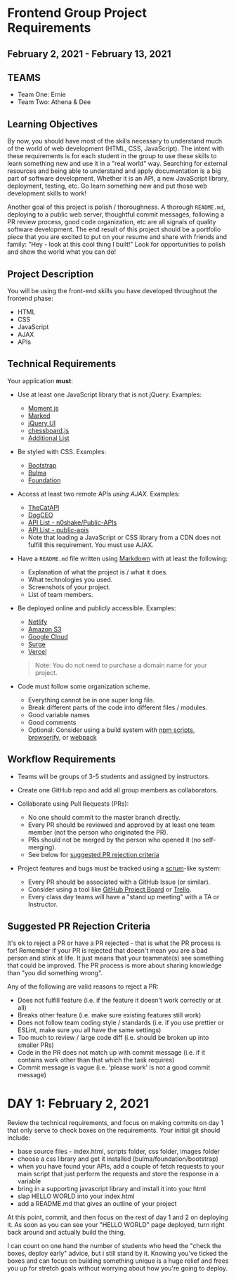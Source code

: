 # Frontend Group Project Requirements
## February 2, 2021 - February 13, 2021

## TEAMS

- Team One: Ernie
- Team Two: Athena & Dee

## Learning Objectives

By now, you should have most of the skills necessary to understand much of the world of web development (HTML, CSS, JavaScript). The intent with these requirements is for each student in the group to use these skills to learn something new and use it in a "real world" way. Searching for external resources and being able to understand and apply documentation is a big part of software development. Whether it is an API, a new JavaScript library, deployment, testing, etc. Go learn something new and put those web development skills to work!

Another goal of this project is polish / thoroughness. A thorough `README.md`, deploying to a public web server, thoughtful commit messages, following a PR review process, good code organization, etc are all signals of quality software development. The end result of this project should be a portfolio piece that you are excited to put on your resume and share with friends and family: "Hey - look at this cool thing I built!" Look for opportunities to polish and show the world what you can do!

## Project Description

You will be using the front-end skills you have developed throughout the frontend phase:
* HTML
* CSS
* JavaScript
* AJAX
* APIs

## Technical Requirements

Your application **must**:

- Use at least one JavaScript library that is not jQuery. Examples:
  - [Moment.js](https://momentjs.com/)
  - [Marked](https://marked.js.org/)
  - [jQuery UI](https://jqueryui.com/)
  - [chessboard.js](http://chessboardjs.com/)
  - [Additional List](./additional-libraries.md)

- Be styled with CSS. Examples:
  - [Bootstrap](http://getbootstrap.com/)
  - [Bulma](https://bulma.io/)
  - [Foundation](https://foundation.zurb.com/)

- Access at least two remote APIs *using AJAX*. Examples:
  - [TheCatAPI](https://thecatapi.com/)
  - [DogCEO](https://dog.ceo/dog-api/)
  - [API List - n0shake/Public-APIs](https://github.com/n0shake/Public-APIs)
  - [API List - public-apis](https://github.com/public-apis/public-apis)
  - Note that loading a JavaScript or CSS library from a CDN does not fulfill this requirement.
    You must use AJAX.

- Have a `README.md` file written using [Markdown] with at least the following:
  - Explanation of what the project is / what it does.
  - What technologies you used.
  - Screenshots of your project.
  - List of team members.

- Be deployed online and publicly accessible. Examples:
  - [Netlify](https://www.netlify.com/)
  - [Amazon S3](https://docs.aws.amazon.com/AmazonS3/latest/dev/WebsiteHosting.html)
  - [Google Cloud](https://cloud.google.com/storage/docs/hosting-static-website)
  - [Surge](https://surge.sh/)
  - [Vercel](https://vercel.com)
  > Note: You do not need to purchase a domain name for your project.

- Code must follow some organization scheme.
  - Everything cannot be in one super long file.
  - Break different parts of the code into different files / modules.
  - Good variable names
  - Good comments
  - Optional: Consider using a build system with [npm scripts], [browserify], or [webpack]

[Markdown]:https://guides.github.com/features/mastering-markdown/
[StandardJS]:https://standardjs.com/
[npm scripts]:https://deliciousbrains.com/npm-build-script/
[browserify]:http://browserify.org/
[webpack]:https://webpack.js.org/

## Workflow Requirements

- Teams will be groups of 3-5 students and assigned by instructors.

- Create one GitHub repo and add all group members as collaborators.

- Collaborate using Pull Requests (PRs):
  - No one should commit to the master branch directly.
  - Every PR should be reviewed and approved by at least one team member (not the person who originated the PR).
  - PRs should not be merged by the person who opened it (no self-merging).
  - See below for [suggested PR rejection criteria](#suggested-pr-rejection-criteria)

- Project features and bugs must be tracked using a [scrum]-like system:
  - Every PR should be associated with a GitHub Issue (or similar).
  - Consider using a tool like [GitHub Project Board] or [Trello].
  - Every class day teams will have a "stand up meeting" with a TA or Instructor.

[scrum]:https://en.wikipedia.org/wiki/Scrum_(software_development)
[GitHub Project Board]:https://help.github.com/articles/about-project-boards/
[Trello]:https://trello.com/

## Suggested PR Rejection Criteria

It's ok to reject a PR or have a PR rejected - that is what the PR process is
for! Remember if your PR is rejected that doesn't mean you are a bad person and
stink at life. It just means that your teammate(s) see something that could be
improved. The PR process is more about sharing knowledge than "you did something
wrong".

Any of the following are valid reasons to reject a PR:

- Does not fulfill feature (i.e. if the feature it doesn't work correctly or at all)
- Breaks other feature (i.e. make sure existing features still work)
- Does not follow team coding style / standards (i.e. if you use prettier or ESLint, make sure you all have the same settings)
- Too much to review / large code diff (i.e. should be broken up into smaller PRs)
- Code in the PR does not match up with commit message (i.e. if it contains work other than that which the task requires)
- Commit message is vague (i.e. 'please work' is not a good commit message)

# DAY 1: February 2, 2021

Review the technical requirements, and focus on making commits on day 1 that only serve to check boxes on the requirements. Your initial git should include:

- base source files - index.html, scripts folder, css folder, images folder
- choose a css library and get it installed (bulma/foundation/bootstrap)
- when you have found your APIs, add a couple of fetch requests to your main script that just perform the requests and store the response in a variable
- bring in a supporting javascript library and install it into your html
- slap HELLO WORLD into your index.html
- add a README.md that gives an outline of your project

At this point, commit, and then focus on the rest of day 1 and 2 on deploying it. As soon as you can see your "HELLO WORLD" page deployed, turn right back around and actually build the thing.

I can count on one hand the number of students who heed the "check the boxes, deploy early" advice, but i still stand by it. Knowing you've ticked the boxes and can focus on building something unique is a huge relief and frees you up for stretch goals without worrying about how you're going to deploy.

